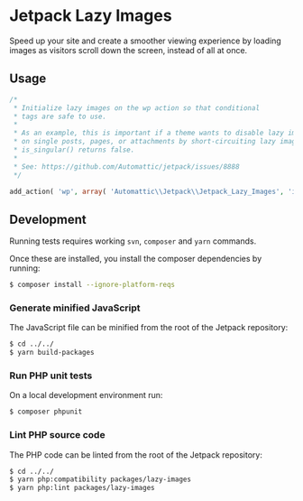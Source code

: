 # Jetpack Lazy Images

Speed up your site and create a smoother viewing experience by loading images as visitors scroll down the screen, instead of all at once.

## Usage

```php
/*
 * Initialize lazy images on the wp action so that conditional
 * tags are safe to use.
 *
 * As an example, this is important if a theme wants to disable lazy images except
 * on single posts, pages, or attachments by short-circuiting lazy images when
 * is_singular() returns false.
 *
 * See: https://github.com/Automattic/jetpack/issues/8888
 */

add_action( 'wp', array( 'Automattic\\Jetpack\\Jetpack_Lazy_Images', 'instance' ) );
```

## Development

Running tests requires working `svn`, `composer` and `yarn` commands.

Once these are installed, you install the composer dependencies by running:

```bash
$ composer install --ignore-platform-reqs
```

### Generate minified JavaScript

The JavaScript file can be minified from the root of the Jetpack repository:

```bash
$ cd ../../
$ yarn build-packages
```

### Run PHP unit tests

On a local development environment run:
```bash
$ composer phpunit
```

### Lint PHP source code

The PHP code can be linted from the root of the Jetpack repository:
```bash
$ cd ../../
$ yarn php:compatibility packages/lazy-images
$ yarn php:lint packages/lazy-images
```
